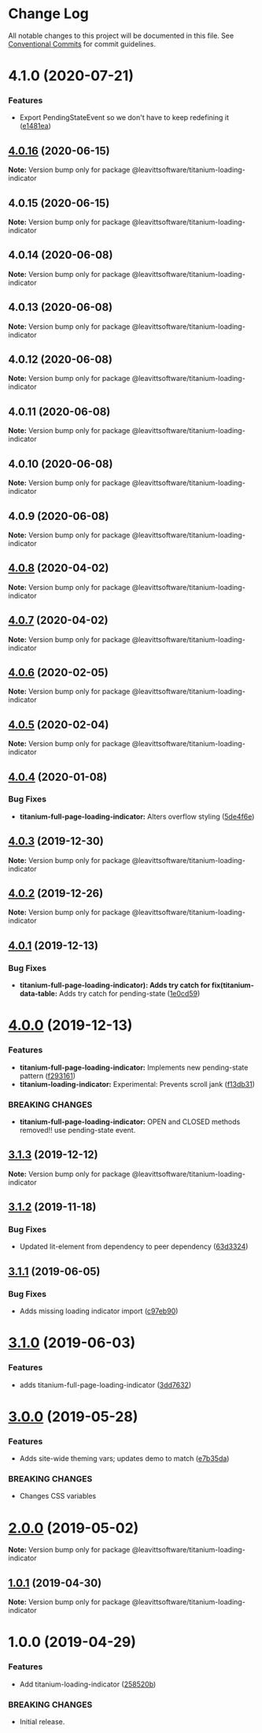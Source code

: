# Change Log

All notable changes to this project will be documented in this file.
See [Conventional Commits](https://conventionalcommits.org) for commit guidelines.

# 4.1.0 (2020-07-21)


### Features

* Export PendingStateEvent so we don't have to keep redefining it ([e1481ea](https://github.com/LeavittSoftware/titanium-elements/commit/e1481ea6f399a2b825234188de785bec031d0b28))





## [4.0.16](https://github.com/LeavittSoftware/titanium-elements/compare/@leavittsoftware/titanium-loading-indicator@4.0.15...@leavittsoftware/titanium-loading-indicator@4.0.16) (2020-06-15)

**Note:** Version bump only for package @leavittsoftware/titanium-loading-indicator





## 4.0.15 (2020-06-15)

**Note:** Version bump only for package @leavittsoftware/titanium-loading-indicator





## 4.0.14 (2020-06-08)

**Note:** Version bump only for package @leavittsoftware/titanium-loading-indicator





## 4.0.13 (2020-06-08)

**Note:** Version bump only for package @leavittsoftware/titanium-loading-indicator





## 4.0.12 (2020-06-08)

**Note:** Version bump only for package @leavittsoftware/titanium-loading-indicator





## 4.0.11 (2020-06-08)

**Note:** Version bump only for package @leavittsoftware/titanium-loading-indicator





## 4.0.10 (2020-06-08)

**Note:** Version bump only for package @leavittsoftware/titanium-loading-indicator





## 4.0.9 (2020-06-08)

**Note:** Version bump only for package @leavittsoftware/titanium-loading-indicator





## [4.0.8](https://github.com/LeavittSoftware/titanium-elements/compare/@leavittsoftware/titanium-loading-indicator@4.0.7...@leavittsoftware/titanium-loading-indicator@4.0.8) (2020-04-02)

**Note:** Version bump only for package @leavittsoftware/titanium-loading-indicator





## [4.0.7](https://github.com/LeavittSoftware/titanium-elements/compare/@leavittsoftware/titanium-loading-indicator@4.0.6...@leavittsoftware/titanium-loading-indicator@4.0.7) (2020-04-02)

**Note:** Version bump only for package @leavittsoftware/titanium-loading-indicator





## [4.0.6](https://github.com/LeavittSoftware/titanium-elements/compare/@leavittsoftware/titanium-loading-indicator@4.0.5...@leavittsoftware/titanium-loading-indicator@4.0.6) (2020-02-05)

**Note:** Version bump only for package @leavittsoftware/titanium-loading-indicator





## [4.0.5](https://github.com/LeavittSoftware/titanium-elements/compare/@leavittsoftware/titanium-loading-indicator@4.0.4...@leavittsoftware/titanium-loading-indicator@4.0.5) (2020-02-04)

**Note:** Version bump only for package @leavittsoftware/titanium-loading-indicator





## [4.0.4](https://github.com/LeavittSoftware/titanium-elements/compare/@leavittsoftware/titanium-loading-indicator@4.0.3...@leavittsoftware/titanium-loading-indicator@4.0.4) (2020-01-08)


### Bug Fixes

* **titanium-full-page-loading-indicator:** Alters overflow styling ([5de4f6e](https://github.com/LeavittSoftware/titanium-elements/commit/5de4f6e0e3b9472ed3bc6d751b7f81ef4902b615))





## [4.0.3](https://github.com/LeavittSoftware/titanium-elements/compare/@leavittsoftware/titanium-loading-indicator@4.0.2...@leavittsoftware/titanium-loading-indicator@4.0.3) (2019-12-30)

**Note:** Version bump only for package @leavittsoftware/titanium-loading-indicator





## [4.0.2](https://github.com/LeavittSoftware/titanium-elements/compare/@leavittsoftware/titanium-loading-indicator@4.0.1...@leavittsoftware/titanium-loading-indicator@4.0.2) (2019-12-26)

**Note:** Version bump only for package @leavittsoftware/titanium-loading-indicator





## [4.0.1](https://github.com/LeavittSoftware/titanium-elements/compare/@leavittsoftware/titanium-loading-indicator@4.0.0...@leavittsoftware/titanium-loading-indicator@4.0.1) (2019-12-13)


### Bug Fixes

* **titanium-full-page-loading-indicator): Adds try catch for fix(titanium-data-table:** Adds try catch for pending-state ([1e0cd59](https://github.com/LeavittSoftware/titanium-elements/commit/1e0cd592fb104f4b3e5f34497a144f30eb928070))





# [4.0.0](https://github.com/LeavittSoftware/titanium-elements/compare/@leavittsoftware/titanium-loading-indicator@3.1.3...@leavittsoftware/titanium-loading-indicator@4.0.0) (2019-12-13)


### Features

* **titanium-full-page-loading-indicator:** Implements new pending-state pattern ([f293161](https://github.com/LeavittSoftware/titanium-elements/commit/f293161581b33a7f25be939a89421bf25adb60f8))
* **titanium-loading-indicator:** Experimental:  Prevents scroll jank ([f13db31](https://github.com/LeavittSoftware/titanium-elements/commit/f13db3115e41c76785f3f895a14f23586ae1a639))


### BREAKING CHANGES

* **titanium-full-page-loading-indicator:** OPEN and CLOSED methods removed!!  use pending-state event.





## [3.1.3](https://github.com/LeavittSoftware/titanium-elements/compare/@leavittsoftware/titanium-loading-indicator@3.1.2...@leavittsoftware/titanium-loading-indicator@3.1.3) (2019-12-12)

**Note:** Version bump only for package @leavittsoftware/titanium-loading-indicator





## [3.1.2](https://github.com/LeavittSoftware/titanium-elements/compare/@leavittsoftware/titanium-loading-indicator@3.1.1...@leavittsoftware/titanium-loading-indicator@3.1.2) (2019-11-18)


### Bug Fixes

* Updated lit-element from dependency to peer dependency ([63d3324](https://github.com/LeavittSoftware/titanium-elements/commit/63d332436d677b7e82c6adf91a6e08e29adee32b))





## [3.1.1](https://github.com/LeavittSoftware/titanium-elements/compare/@leavittsoftware/titanium-loading-indicator@3.1.0...@leavittsoftware/titanium-loading-indicator@3.1.1) (2019-06-05)


### Bug Fixes

* Adds missing loading indicator import ([c97eb90](https://github.com/LeavittSoftware/titanium-elements/commit/c97eb90))





# [3.1.0](https://github.com/LeavittSoftware/titanium-elements/compare/@leavittsoftware/titanium-loading-indicator@3.0.0...@leavittsoftware/titanium-loading-indicator@3.1.0) (2019-06-03)


### Features

* adds titanium-full-page-loading-indicator ([3dd7632](https://github.com/LeavittSoftware/titanium-elements/commit/3dd7632))





# [3.0.0](https://github.com/LeavittSoftware/titanium-elements/compare/@leavittsoftware/titanium-loading-indicator@2.0.0...@leavittsoftware/titanium-loading-indicator@3.0.0) (2019-05-28)


### Features

* Adds site-wide theming vars; updates demo to match ([e7b35da](https://github.com/LeavittSoftware/titanium-elements/commit/e7b35da))


### BREAKING CHANGES

* Changes CSS variables





# [2.0.0](https://github.com/LeavittSoftware/titanium-elements/compare/@leavittsoftware/titanium-loading-indicator@1.0.1...@leavittsoftware/titanium-loading-indicator@2.0.0) (2019-05-02)

**Note:** Version bump only for package @leavittsoftware/titanium-loading-indicator






## [1.0.1](https://github.com/LeavittSoftware/titanium-elements/compare/@leavittsoftware/titanium-loading-indicator@1.0.0...@leavittsoftware/titanium-loading-indicator@1.0.1) (2019-04-30)

**Note:** Version bump only for package @leavittsoftware/titanium-loading-indicator





# 1.0.0 (2019-04-29)


### Features

* Add titanium-loading-indicator ([258520b](https://github.com/LeavittSoftware/titanium-elements/commit/258520b))


### BREAKING CHANGES

* Initial release.
